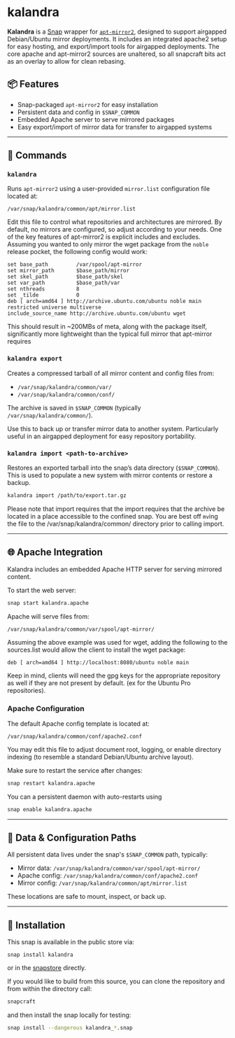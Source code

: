 # kalandra

**Kalandra** is a [Snap](https://snapcraft.io/kalandra) wrapper for [`apt-mirror2`](https://github.com/apt-mirror/apt-mirror2), designed to support airgapped Debian/Ubuntu mirror deployments. It includes an integrated apache2 setup for easy hosting, and export/import tools for airgapped deployments. The core apache and apt-mirror2 sources are unaltered, so all snapcraft bits act as an overlay to allow for clean rebasing.

## 📦 Features

- Snap-packaged `apt-mirror2` for easy installation
- Persistent data and config in `$SNAP_COMMON`
- Embedded Apache server to serve mirrored packages
- Easy export/import of mirror data for transfer to airgapped systems

---

## 🔧 Commands

### `kalandra`
Runs `apt-mirror2` using a user-provided `mirror.list` configuration file located at:

```
/var/snap/kalandra/common/apt/mirror.list
```

Edit this file to control what repositories and architectures are mirrored. By default, no mirrors are configured, so adjust according to your needs.
One of the key features of apt-mirror2 is explicit includes and excludes. Assuming you wanted to only mirror the wget package from the `noble` release pocket, the following config would work:

```
set base_path         /var/spool/apt-mirror
set mirror_path       $base_path/mirror
set skel_path         $base_path/skel
set var_path          $base_path/var
set nthreads          8
set _tilde            0
deb [ arch=amd64 ] http://archive.ubuntu.com/ubuntu noble main restricted universe multiverse
include_source_name http://archive.ubuntu.com/ubuntu wget
```
This should result in ~200MBs of meta, along with the package itself, significantly more lightweight than the typical full mirror that apt-mirror requires

### `kalandra export`
Creates a compressed tarball of all mirror content and config files from:

- `/var/snap/kalandra/common/var/`
- `/var/snap/kalandra/common/conf/`

The archive is saved in `$SNAP_COMMON` (typically `/var/snap/kalandra/common/`).

Use this to back up or transfer mirror data to another system. Particularly useful in an airgapped deployment for easy repository portability.

### `kalandra import <path-to-archive>`
Restores an exported tarball into the snap’s data directory (`$SNAP_COMMON`). This is used to populate a new system with mirror contents or restore a backup.

```bash
kalandra import /path/to/export.tar.gz
```
Please note that import requires that the import requires that the archive be located in a place accessible to the confined snap. You are best off `mv`ing the file to the /var/snap/kalandra/common/ directory prior to calling import.

---

## 🌐 Apache Integration

Kalandra includes an embedded Apache HTTP server for serving mirrored content.

To start the web server:

```bash
snap start kalandra.apache
```

Apache will serve files from:

```
/var/snap/kalandra/common/var/spool/apt-mirror/
```

Assuming the above example was used for wget, adding the following to the sources.list would allow the client to install the wget package:
```
deb [ arch=amd64 ] http://localhost:8080/ubuntu noble main
```
Keep in mind, clients will need the gpg keys for the appropriate repository as well if they are not present by default. (ex for the Ubuntu Pro repositories).

### Apache Configuration

The default Apache config template is located at:

```
/var/snap/kalandra/common/conf/apache2.conf
```

You may edit this file to adjust document root, logging, or enable directory indexing (to resemble a standard Debian/Ubuntu archive layout).

Make sure to restart the service after changes:

```bash
snap restart kalandra.apache
```

You can a persistent daemon with auto-restarts using 
```bash
snap enable kalandra.apache
```

---

## 📁 Data & Configuration Paths

All persistent data lives under the snap's `$SNAP_COMMON` path, typically:

- Mirror data: `/var/snap/kalandra/common/var/spool/apt-mirror/`
- Apache config: `/var/snap/kalandra/common/conf/apache2.conf`
- Mirror config: `/var/snap/kalandra/common/apt/mirror.list`

These locations are safe to mount, inspect, or back up.

---

## 🚀 Installation

This snap is available in the public store via:
```
snap install kalandra
```
or in the [snapstore](https://snapcraft.io/kalandra) directly.

If you would like to build from this source, you can clone the repository and from within the directory call:
```bash
snapcraft
```
and then install the snap locally for testing:

```bash
snap install --dangerous kalandra_*.snap
```


